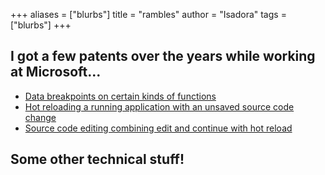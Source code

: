 +++
aliases = ["blurbs"]
title = "rambles"
author = "Isadora"
tags = ["blurbs"]
+++

## I got a few patents over the years while working at Microsoft...
* [Data breakpoints on certain kinds of functions](https://patents.justia.com/patent/11392482)
* [Hot reloading a running application with an unsaved source code change](https://patents.justia.com/patent/11573787)
* [Source code editing combining edit and continue with hot reload](https://patents.justia.com/patent/20230080221)

## Some other technical stuff!